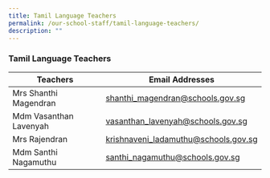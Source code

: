 ```yaml
---
title: Tamil Language Teachers
permalink: /our-school-staff/tamil-language-teachers/
description: ""
---
```

### Tamil Language Teachers

| Teachers | Email Addresses |
|---|---|
| Mrs Shanthi Magendran | shanthi_magendran@schools.gov.sg |
| Mdm Vasanthan Lavenyah | vasanthan_lavenyah@schools.gov.sg |
| Mrs Rajendran | krishnaveni_ladamuthu@schools.gov.sg |
| Mdm Santhi Nagamuthu | santhi_nagamuthu@schools.gov.sg |